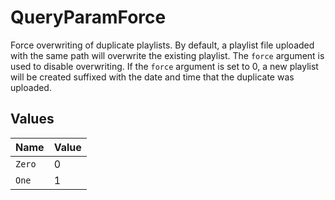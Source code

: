 # QueryParamForce

Force overwriting of duplicate playlists.
By default, a playlist file uploaded with the same path will overwrite the existing playlist.
The `force` argument is used to disable overwriting.
If the `force` argument is set to 0, a new playlist will be created suffixed with the date and time that the duplicate was uploaded.



## Values

| Name   | Value  |
| ------ | ------ |
| `Zero` | 0      |
| `One`  | 1      |